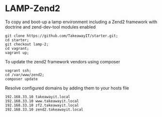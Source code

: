 LAMP-Zend2
=====
To copy and boot-up a lamp environment including a Zend2 framework with doctrine and zend-dev-tool modules enabled

```
git clone https://github.com/TakeawayIT/starter.git;
cd starter;
git checkout lamp-2;
cd vagrant;
vagrant up;
```

To update the zend2 framework vendors using composer
```
vagrant ssh;
cd /var/www/zend2;
composer update
```

Resolve configured domains by adding them to your hosts file
```
192.168.33.10 takeawayit.local
192.168.33.10 www.takeawayit.local
192.168.33.10 zf2.takeawayit.local
192.168.33.10 zend2.takeawayit.local
```
